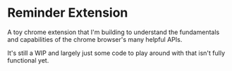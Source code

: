# Reminder Extension

A toy chrome extension that I'm building to understand the fundamentals and capabilities of the chrome browser's many helpful APIs.

It's still a WIP and largely just some code to play around with that isn't fully functional yet.
